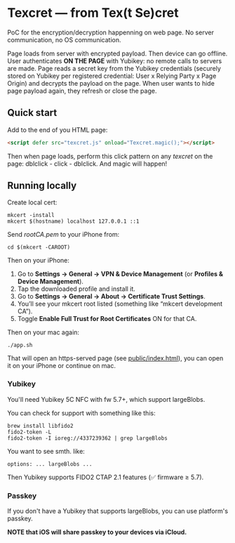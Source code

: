 # Texcret — from Tex(t Se)cret

PoC for the encryption/decryption happenning on web page. No server communication, no OS communication.

Page loads from server with encrypted payload. Then device can go offline.
User authenticates **ON THE PAGE** with Yubikey: no remote calls to servers are made.
Page reads a secret key from the Yubikey credentials (securely stored on Yubikey per registered credential:
User x Relying Party x Page Origin) and decrypts the payload on the page.
When user wants to hide page payload again, they refresh or close the page.

## Quick start

Add to the end of you HTML page:

```html
<script defer src="texcret.js" onload="Texcret.magic();"></script>
```

Then when page loads, perform this click pattern on any *texcret* on the page: dblclick - click - dblclick. And magic will happen!

## Running locally

Create local cert:

    mkcert -install
    mkcert $(hostname) localhost 127.0.0.1 ::1

Send *rootCA.pem* to your iPhone from:

    cd $(mkcert -CAROOT)

Then on your iPhone:

1. Go to **Settings → General → VPN & Device Management** (or **Profiles & Device Management**).
2.	Tap the downloaded profile and install it.
3.	Go to **Settings → General → About → Certificate Trust Settings**.
4.	You’ll see your mkcert root listed (something like “mkcert development CA”).
5.	Toggle **Enable Full Trust for Root Certificates** ON for that CA.

Then on your mac again:

    ./app.sh

That will open an https-served page (see [public/index.html](public/index.html)), you can open it on your iPhone
or continue on mac.

### Yubikey

You'll need Yubikey 5C NFC with fw 5.7+, which support largeBlobs.

You can check for support with something like this:

    brew install libfido2
    fido2-token -L
    fido2-token -I ioreg://4337239362 | grep largeBlobs

You want to see smth. like:

```
options: ... largeBlobs ...
```

Then Yubikey supports FIDO2 CTAP 2.1 features (✅ firmware ≥ 5.7).

### Passkey

If you don't have a Yubikey that supports largeBlobs, you can use platform's passkey.

**NOTE that iOS will share passkey to your devices via iCloud.**
